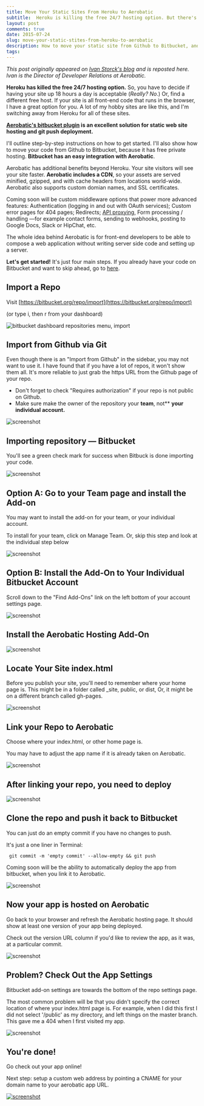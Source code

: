 ```yaml
---
title: Move Your Static Sites From Heroku to Aerobatic
subtitle:  Heroku is killing the free 24/7 hosting option. But there's a better choice for static sites anyway.
layout: post
comments: true
date: 2015-07-24
slug: move-your-static-stites-from-heroku-to-aerobatic
description: How to move your static site from Github to Bitbucket, and Heroku to Aerobatic.
tags:
---
```


*This post originally appeared on [Ivan Storck's blog](http://blog.ivanstorck.com/move-your-static-sites-from-heroku-to-aerobatic/) and is reposted here. Ivan is the Director of Developer Relations at Aerobatic.*

**Heroku has killed the free 24/7 hosting option.** So, you have to decide if having your site up 18 hours a day is acceptable (*Really? No*.) Or, find a different free host. If your site is all front-end code that runs in the browser, I have a great option for you. A lot of my hobby sites are like this, and I'm switching away from Heroku for all of these sites.

**[Aerobatic's bitbucket plugin](http://bitbucket.aerobatic.com) is an excellent solution for static web site hosting and git push deployment.**

I'll outline step-by-step instructions on how to get started. I'll also show how to move your code from Github to Bitbucket, because it has free private hosting. **Bitbucket has an easy integration with Aerobatic**.

Aerobatic has additional benefits beyond Heroku. Your site visitors will see your site faster. **Aerobatic includes a CDN**, so your assets are served minified, gzipped, and with cache headers from locations world-wide. Aerobatic also supports custom domian names, and SSL certificates.

Coming soon will be custom middleware options that power more advanced features: Authentication (logging in and out with OAuth services); Custom error pages for 404 pages; Redirects; [API proxying](/docs/plugins/http-proxy), Form processing / handling —for example contact forms, sending to webhooks, posting to Google Docs, Slack or HipChat, etc.

The whole idea behind Aerobatic is for front-end developers to be able to compose a web application without writing server side code and setting up a server.

**Let's get started!** It's just four main steps. If you already have your code on Bitbucket and want to skip ahead, go to [here](#install).


## Import a Repo

Visit [https://bitbucket.org/repo/import](https://bitbucket.org/repo/import)

(or type i, then r from your dashboard)

<img class="img-responsive" alt="bitbucket dashboard repositories menu, import" src="http://media.screensteps.me/sw/n7z7vh/import-a-repo.png?1434568984">

## Import from Github via Git

Even though there is an "Import from Github" in the sidebar, you may not want to use it. I have found that if you have a lot of repos, it won't show them all. It's more reliable to just grab the https URL from the Github page of your repo.

* Don't forget to check "Requires authorization" if your repo is not public on Github.
* Make sure make the owner of the repository your **team**, not** **your individual account.**


<img class="img-responsive" alt="screenshot" src="http://media.screensteps.me/sw/n7z7vh/import-from-github-via-git.png?1434568986">

## Importing repository — Bitbucket

You'll see a green check mark for success when Bitbuck is done importing your code.

<img class="img-responsive" alt="screenshot" src="http://media.screensteps.me/sw/n7z7vh/importing-repository--mdash--bitbucket.png?1434568987">

## Option A: Go to your Team page and install the Add-on

You may want to install the add-on for your team, or your individual account.

To install for your team, click on Manage Team. Or, skip this step and look at the individual step below

<img class="img-responsive" alt="screenshot" src=" http://media.screensteps.me/sw/n7z7vh/option-a--go-to-your-team-page-and-install-the-add-on.png?1434568989">

## Option B: Install the Add-On to Your Individual Bitbucket Account

Scroll down to the "Find Add-Ons" link on the left bottom of your account settings page.

<img class="img-responsive" alt="screenshot" src="http://media.screensteps.me/sw/n7z7vh/option-b--install-the-add-on-to-your-individual-bitbucket-account.png?1434568990">

## Install the Aerobatic Hosting Add-On

<img class="img-responsive" alt="screenshot"
src="http://media.screensteps.me/sw/n7z7vh/install-the-aerobatic-hosting-add-on.png?1434568991">

## Locate Your Site index.html

Before you publish your site, you'll need to remember where your home page is. This might be in a folder called _site, public, or dist, Or, it might be on a different branch called gh-pages.

<img class="img-responsive" alt="screenshot" src="http://media.screensteps.me/sw/n7z7vh/locate-your-site-indexhtml.png?1434568993">

## Link your Repo to Aerobatic

Choose where your index.html, or other home page is.

You may have to adjust the app name if it is already taken on Aerobatic.

<img class="img-responsive" alt="screenshot" src="http://media.screensteps.me/sw/n7z7vh/link-your-repo-to-aerobatic.png?1434568994">

## After linking your repo, you need to deploy

<img class="img-responsive" alt="screenshot" src="http://media.screensteps.me/sw/n7z7vh/after-linking-your-repo--you-need-to-deploy.png?1434568995">

## Clone the repo and push it back to Bitbucket

You can just do an empty commit if you have no changes to push.

It's just a one liner in Terminal:

     git commit -m 'empty commit' --allow-empty && git push

Coming soon will be the ability to automatically deploy the app from bitbucket, when you link it to Aerobatic.

<img class="img-responsive" alt="screenshot" src="http://media.screensteps.me/sw/n7z7vh/clone-the-repo-and-push-it-back-to-bitbucket.png?1434568996">

## Now your app is hosted on Aerobatic

Go back to your browser and refresh the Aerobatic hosting page. It should show at least one version of your app being deployed.

Check out the version URL column if you'd like to review the app, as it was, at a particular commit.

<img class="img-responsive" alt="screenshot" src="http://media.screensteps.me/sw/n7z7vh/now-your-app-is-hosted-on-aerobatic.png?1434568997">

## Problem? Check Out the App Settings

Bitbucket add-on settings are towards the bottom of the repo settings page.

The most common problem will be that you didn't specify the correct location of where your index.html page is. For example, when I did this first I did not select '/public' as my directory, and left things on the master branch. This gave me a 404 when I first visited my app.

<img class="img-responsive" alt="screenshot"  src="http://media.screensteps.me/sw/n7z7vh/problem--check-out-the-app-settings.png?1434568999">

## You're done!

Go check out your app online!

Next step: setup a custom web address by pointing a CNAME for your domain name to your aerobatic app URL.

<a href="http://magnum-mania.com/Characters/Main_Characters.html#T.C."><img class="img-responsive" alt="screenshot" src="http://media.screensteps.me/sw/n7z7vh/you-re-done-.gif?1434569006"></a>
